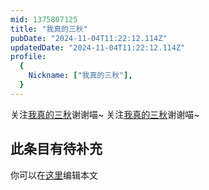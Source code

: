 ```yaml
---
mid: 1375807125
title: "我真的三秋"
pubDate: "2024-11-04T11:22:12.114Z"
updatedDate: "2024-11-04T11:22:12.114Z"
profile:
  {
    Nickname: ["我真的三秋"],
  }
---
```


关注[我真的三秋](https://space.bilibili.com/1375807125)谢谢喵~ 关注[我真的三秋](https://space.bilibili.com/1375807125)谢谢喵~

## 此条目有待补充
你可以在[这里](https://github.com/Yuhanawa/VTuber.ICU-Content/edit/master/v/我真的三秋/index.md)编辑本文
